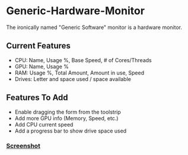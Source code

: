 # Generic-Hardware-Monitor
The ironically named "Generic Software" monitor is a hardware monitor.

## Current Features
- CPU: Name, Usage %, Base Speed, # of Cores/Threads
- GPU: Name, Usage %
- RAM: Usage %, Total Amount, Amount in use, Speed
- Drives: Letter and space used / space available

## Features To Add
- Enable dragging the form from the toolstrip
- Add more GPU info (Memory, Speed, etc.)
- Add CPU current speed
- Add a progress bar to show drive space used

### [Screenshot](https://github.com/GrunkTheFetid/Generic-Hardware-Monitor/blob/master/Screenshot.png)
